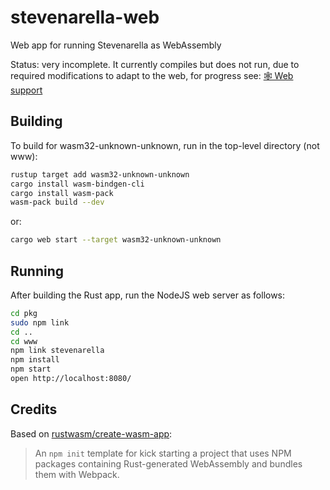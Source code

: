 # stevenarella-web

Web app for running Stevenarella as WebAssembly

Status: very incomplete. It currently compiles but does not run, due to required modifications to adapt to the web,
for progress see: [🕸️ Web support](https://github.com/iceiix/stevenarella/issues/446)

## Building

To build for wasm32-unknown-unknown, run in the top-level directory (not www):

```sh
rustup target add wasm32-unknown-unknown
cargo install wasm-bindgen-cli
cargo install wasm-pack
wasm-pack build --dev
```

or:

```sh
cargo web start --target wasm32-unknown-unknown
```

## Running

After building the Rust app, run the NodeJS web server as follows:

```sh
cd pkg
sudo npm link
cd ..
cd www
npm link stevenarella
npm install
npm start
open http://localhost:8080/
```

## Credits

Based on [rustwasm/create-wasm-app](https://github.com/rustwasm/create-wasm-app):

> An `npm init` template for kick starting a project that uses NPM packages
> containing Rust-generated WebAssembly and bundles them with Webpack.

